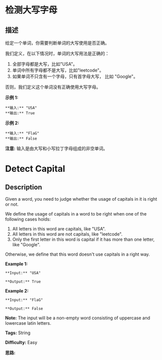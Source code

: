 # 检测大写字母

## 描述

给定一个单词，你需要判断单词的大写使用是否正确。

我们定义，在以下情况时，单词的大写用法是正确的：

  1. 全部字母都是大写，比如"USA"。
  2. 单词中所有字母都不是大写，比如"leetcode"。
  3. 如果单词不只含有一个字母，只有首字母大写， 比如 "Google"。

否则，我们定义这个单词没有正确使用大写字母。

**示例 1:**

    
    
    **输入:** "USA"
    **输出:** True
    

**示例 2:**

    
    
    **输入:** "FlaG"
    **输出:** False
    

**注意:** 输入是由大写和小写拉丁字母组成的非空单词。



# Detect Capital

## Description



Given a word, you need to judge whether the usage of capitals in it is right or not.

We define the usage of capitals in a word to be right when one of the following cases holds:

  1. All letters in this word are capitals, like "USA".
  2. All letters in this word are not capitals, like "leetcode".
  3. Only the first letter in this word is capital if it has more than one letter, like "Google".

Otherwise, we define that this word doesn't use capitals in a right way.

**Example 1:**  

    
    
    **Input:** "USA"
    **Output:** True
    

**Example 2:**  

    
    
    **Input:** "FlaG"
    **Output:** False
    

**Note:** The input will be a non-empty word consisting of uppercase and lowercase latin letters.


**Tags:** String

**Difficulty:** Easy

**思路:**
